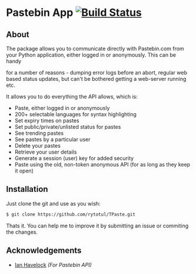 # Pastebin App [![Build Status](https://travis-ci.org/rytotul/TPaste.svg?branch=master)](https://travis-ci.org/rytotul/TPaste)

## About
The package allows you to communicate directly with Pastebin.com from your Python application, either logged in or anonymously. This can be handy 

for a number of reasons - dumping error logs before an abort, regular web based status updates, but can't be bothered getting a web-server running etc.

It allows you to do everything the API allows, which is:

- Paste, either logged in or anonymously
- 200+ selectable languages for syntax highlighting
- Set expiry times on pastes
- Set public/private/unlisted status for pastes
- See trending pastes
- See pastes by a particular user
- Delete your pastes
- Retrieve your user details
- Generate a session (user) key for added security
- Paste using the old, non-token anonymous API (for as long as they keep it open)

## Installation

Just clone the git and use as you wish:
``` bash
$ git clone https://github.com/rytotul/TPaste.git
```

Thats it.
You can help me to improve it by submitting an issue or commiting the changes. 

## Acknowledgements
- [Ian Havelock](https://github.com/Morrolan) _(For Pastebin API)_
